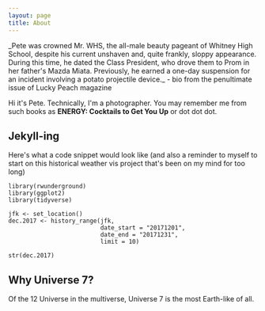 ```yaml
---
layout: page
title: About
---
```


<p class="message"> _Pete was crowned Mr. WHS, the all-male beauty pageant of Whitney High School, despite his current unshaven and, quite frankly, sloppy appearance. During this time, he dated the Class President, who drove them to Prom in her father's Mazda Miata. Previously, he earned a one-day suspension for an incident involving a potato projectile device._ - bio from the penultimate issue of Lucky Peach magazine</p>

Hi it's Pete. Technically, I'm a photographer. You may remember me from such books as **ENERGY: Cocktails to Get You Up** or dot dot dot.


## Jekyll-ing

Here's what a code snippet would look like (and also a reminder to myself to start on this historical weather vis project that's been on my mind for too long)
```
library(rwunderground)
library(ggplot2)
library(tidyverse)

jfk <- set_location()
dec.2017 <- history_range(jfk, 
                          date_start = "20171201", 
                          date_end = "20171231",
                          limit = 10)
                          
str(dec.2017)   
```

## Why Universe 7?

Of the 12 Universe in the multiverse, Universe 7 is the most Earth-like of all. 

